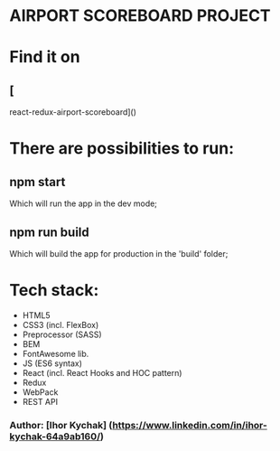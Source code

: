 AIRPORT SCOREBOARD PROJECT
=====================
# Find it on
## [
react-redux-airport-scoreboard]()

# There are possibilities to run:
## npm start
Which will run the app in the dev mode;

## npm run build
Which will build the app for production in the 'build' folder;

# Tech stack:
* HTML5
* CSS3 (incl. FlexBox)
* Preprocessor (SASS)
* BEM 
* FontAwesome lib.
* JS (ES6 syntax)
* React (incl. React Hooks and HOC pattern)
* Redux
* WebPack
* REST API

### Author: [Ihor Kychak] (https://www.linkedin.com/in/ihor-kychak-64a9ab160/)
